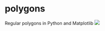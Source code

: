 # polygons
Regular polygons in Python and Matplotlib 
![](https://cloudfiles.nyc3.digitaloceanspaces.com/xicode/polygons/polygons.png)
